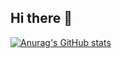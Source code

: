 ## Hi there 👋

[![Anurag's GitHub stats](https://github-readme-stats.vercel.app/api?username=davidjcottrell)](https://github.com/anuraghazra/github-readme-stats)

<!--
**DavidJCottrell/DavidJCottrell** is a ✨ _special_ ✨ repository because its `README.md` (this file) appears on your GitHub profile.

Here are some ideas to get you started:

- 🔭 I’m currently working on ...
- 🌱 I’m currently learning ...
- 👯 I’m looking to collaborate on ...
- 🤔 I’m looking for help with ...
- 💬 Ask me about ...
- 📫 How to reach me: ...
- 😄 Pronouns: ...
- ⚡ Fun fact: ...
-->
